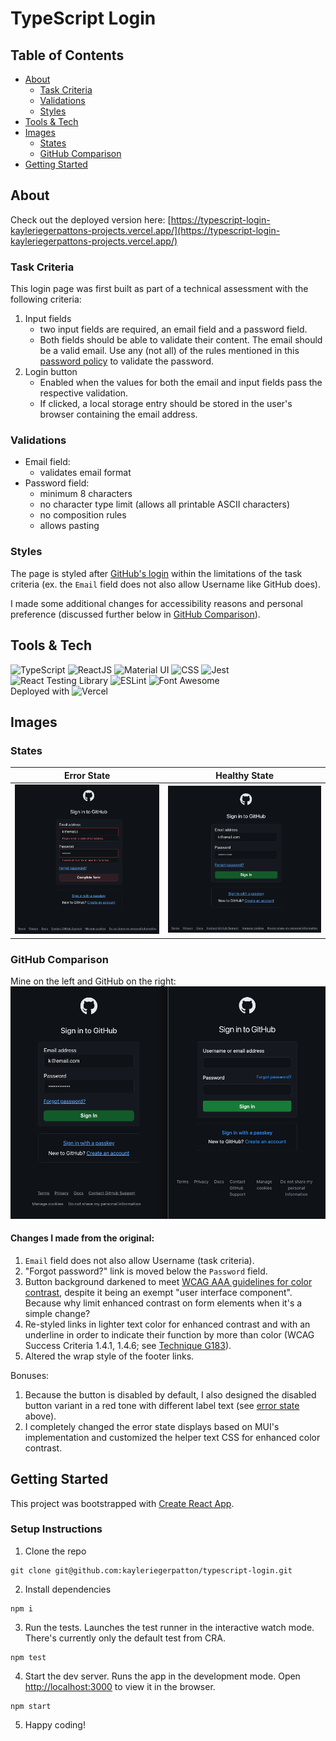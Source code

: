 # TypeScript Login

## Table of Contents

- [About](#about)
  - [Task Criteria](#task-criteria)
  - [Validations](#validations)
  - [Styles](#styles)
- [Tools & Tech](#tools--tech)
- [Images](#images)
  - [States](#states)
  - [GitHub Comparison](#github-comparison)
- [Getting Started](#getting-started)

## About

Check out the deployed version here: [https://typescript-login-kayleriegerpattons-projects.vercel.app/](https://typescript-login-kayleriegerpattons-projects.vercel.app/)

### Task Criteria

This login page was first built as part of a technical assessment with the following criteria:

1. Input fields
   - two input fields are required, an email field and a password field.
   - Both fields should be able to validate their content. The email should be a valid email. Use any (not all) of the rules mentioned in this [password policy](https://www.ory.sh/docs/concepts/password-policy) to validate the password.
2. Login button
   - Enabled when the values for both the email and input fields pass the respective validation.
   - If clicked, a local storage entry should be stored in the user's browser containing the email address.

### Validations

- Email field:
  - validates email format
- Password field:
  - minimum 8 characters
  - no character type limit (allows all printable ASCII characters)
  - no composition rules
  - allows pasting

### Styles

The page is styled after [GitHub's login](https://github.com/login) within the limitations of the task criteria (ex. the `Email` field does not also allow Username like GitHub does).

I made some additional changes for accessibility reasons and personal preference (discussed further below in [GitHub Comparison](#github-comparison)).

## Tools & Tech

![TypeScript](https://img.shields.io/badge/-TypeScript-3178C6?logo=typescript&logoColor=white)
![ReactJS](https://img.shields.io/badge/-ReactJS-61DAFB?logo=react&logoColor=black)
![Material UI](https://img.shields.io/badge/-Material%20UI-007FFF?logo=mui&logoColor=white)
![CSS](https://img.shields.io/badge/-CSS3-1572B6?logo=css3&logoColor=white)
![Jest](https://img.shields.io/badge/-Jest-C21325?logo=jest&logoColor=white)
![React Testing Library](https://img.shields.io/badge/-React%20Testing%20Library-E33332?logo=testinglibrary&logoColor=white)
![ESLint](https://img.shields.io/badge/-ESLint-4B32C3?logo=eslint&logoColor=white)
![Font Awesome](https://img.shields.io/badge/-Font%20Awesome-528DD7?logo=fontawesome&logoColor=white)  
Deployed with ![Vercel](https://img.shields.io/badge/-Vercel-000000?logo=vercel&logoColor=white)

## Images

### States

| Error State                                                           | Healthy State                                                             |
| --------------------------------------------------------------------- | ------------------------------------------------------------------------- |
| ![login error state screenshot](public/assets/images/error-state.png) | ![login healthy state screenshot](public/assets/images/healthy-state.png) |

### GitHub Comparison

Mine on the left and GitHub on the right:
![side-by-side comparison of Kayle's and GitHub's login pages with minor differences](public/assets/images/github-sidebyside.png)

#### Changes I made from the original:

1. `Email` field does not also allow Username (task criteria).
2. "Forgot password?" link is moved below the `Password` field.
3. Button background darkened to meet [WCAG AAA guidelines for color contrast](https://www.w3.org/WAI/WCAG21/Understanding/contrast-enhanced.html), despite it being an exempt "user interface component". Because why limit enhanced contrast on form elements when it's a simple change?
4. Re-styled links in lighter text color for enhanced contrast and with an underline in order to indicate their function by more than color (WCAG Success Criteria 1.4.1, 1.4.6; see [Technique G183](#https://www.w3.org/TR/2008/NOTE-WCAG20-TECHS-20081211/G183)).
5. Altered the wrap style of the footer links.

Bonuses:

1. Because the button is disabled by default, I also designed the disabled button variant in a red tone with different label text (see [error state](#states) above).
2. I completely changed the error state displays based on MUI's implementation and customized the helper text CSS for enhanced color contrast.

## Getting Started

This project was bootstrapped with [Create React App](https://github.com/facebook/create-react-app).

### Setup Instructions

1. Clone the repo

```
git clone git@github.com:kayleriegerpatton/typescript-login.git
```

2. Install dependencies

```
npm i
```

3. Run the tests. Launches the test runner in the interactive watch mode. There's currently only the default test from CRA.

```
npm test
```

4. Start the dev server. Runs the app in the development mode.
   Open [http://localhost:3000](http://localhost:3000) to view it in the browser.

```
npm start
```

5. Happy coding!
